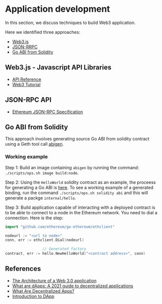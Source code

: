 # Application development

In this section, we discuss techniques to build Web3 application.

Here we identified three approaches:

* [Web3.js](#web3js---javascript-api-libraries)
* [JSON-RRPC](#json-rpc-api)
* [Go ABI from Solidity](#go-abi-from-solidity)

## Web3.js - Javascript API Libraries

* [API Reference](https://web3js.readthedocs.io/en/v1.7.0/)
* [Web3 Tutorial](https://www.youtube.com/watch?v=2TV0r94p8OY&list=PLbbtODcOYIoFs0PDlTdxpEsZiyDR2q9aA)

## JSON-RPC API

* [Ethereum JSON-RPC Specification](https://playground.open-rpc.org/?schemaUrl=https://raw.githubusercontent.com/ethereum/eth1.0-apis/assembled-spec/openrpc.json&uiSchema%5BappBar%5D%5Bui:splitView%5D=false&uiSchema%5BappBar%5D%5Bui:input%5D=false&uiSchema%5BappBar%5D%5Bui:examplesDropdown%5D=false)

## Go ABI from Solidity

This approach involves generating source Go ABI from solidity contract using a Geth tool call [abigen](./geth.md).

### Working example

Step 1: Build an image containing `abigen` by running the command: `./scripts/ops.sh image build:node`. 

Step 2: Using the `HelloWorld` solidity contract as an example, the proceess for generating a Go ABI is [here](../scripts/solc.sh). To see a working example of a generated binding, run the command `./scripts/ops.sh solidity abi` and this will generate a packge `internal/hello`.

Step 3: Build application capable of interacting with a deployed contract is to be able to connect to a node in the Ethereum network. You need to dial a connection. Here is the step:

```go
import "github.com/ethereum/go-ethereum/ethclient"

nodeurl := "<url to node>"
conn, err := ethclient.Dial(nodeurl)

                 // Generated factory
contract, err := hello.NewHelloWorld("<contract address>", conn)

```

## References

* [The Architecture of a Web 3.0 application](https://www.preethikasireddy.com/post/the-architecture-of-a-web-3-0-application)
* [What are dApps: A 2021 guide to decentralized applications](https://limechain.tech/blog/what-are-dapps-the-2021-guide/)
* [What Are Decentralized Apps?](https://www.gemini.com/cryptopedia/decentralized-applications-defi-dapps)
* [Introduction to DApp](https://ethereum.org/en/developers/docs/dapps/)